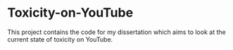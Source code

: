 # Toxicity-on-YouTube
This project contains the code for my dissertation which aims to look at the current state of toxicity on YouTube. 
